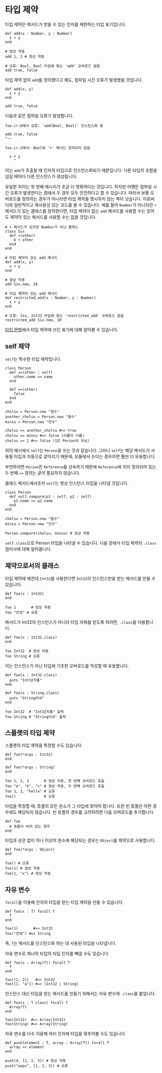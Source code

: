 # 타입 제약

타입 제약은 메서드가 받을 수 있는 인자를 제한하는 타입 표기입니다.

```crystal
def add(x : Number, y : Number)
  x + y
end

# 정상 작동
add 1, 2 # 정상 작동

# 오류: Bool, Bool 타입에 맞는 'add' 오버로드 없음
add true, false
```

타입 제약 없이 `add`를 정의했다고 해도, 컴파일 시간 오류가 발생했을 것입니다.

```crystal
def add(x, y)
  x + y
end

add true, false
```

다음과 같은 컴파일 오류가 발생합니다.

```
foo.cr:6에서 오류: 'add(Bool, Bool)' 인스턴스화 중

add true, false
^~~

foo.cr:2에서: Bool에 '+' 메서드 정의되지 않음

  x + y
    ^
```

이는 `add`가 호출될 때 인자의 타입으로 인스턴스화되기 때문입니다. 다른 타입의 조합을 넘길 때마다 다른 인스턴스가 생성됩니다.

유일한 차이는 첫 번째 메시지가 조금 더 명확하다는 것입니다. 하지만 어쨌든 컴파일 시간 오류가 발생한다는 점에서 두 경우 모두 안전하다고 할 수 있습니다. 따라서 보통 오버로드를 정의하는 경우가 아니라면 타입 제약을 명시하지 않는 쪽이 낫습니다. 이로써 더욱 일반적이고 재사용성 있는 코드를 쓸 수 있습니다. 예를 들어 `Number`가 아니지만 `+` 메서드가 있는 클래스를 정의한다면, 타입 제약이 없는 `add` 메서드를 사용할 수는 있어도 제약이 있는 메서드를 사용할 수는 없을 것입니다.

```crystal
# + 메서드가 있지만 Number가 아닌 클래스
class Six
  def +(other)
    6 + other
  end
end

# 타입 제약이 있는 add 메서드
def add(x, y)
  x + y
end

# 정상 작동
add Six.new, 10

# 타입 제약이 있는 add 메서드
def restricted_add(x : Number, y : Number)
  x + y
end

# 오류: Six, Int32 타입에 맞는 'restricted_add' 오버로드 없음
restricted_add Six.new, 10
```

[타입 문법](type_grammar.html)에서 타입 제약에 쓰인 표기에 대해 알아볼 수 있습니다.

## self 제약

`self`는 특수한 타입 제약입니다.

```crystal
class Person
  def ==(other : self)
    other.name == name
  end

  def ==(other)
    false
  end
end

cholsu = Person.new "철수"
another_cholsu = Person.new "철수"
minsu = Person.new "민수"

cholsu == another_cholsu #=> true
cholsu == minsu #=> false (이름이 다름)
cholsu == 1 #=> false (1은 Person이 아님)
```

위의 예시에서 `self`는 `Person`을 쓰는 것과 같습니다. 그러나 `self`는 해당 메서드가 사용될 타입과 자동으로 같아지기 때문에, 모듈에서 쓰이는 경우라면 훨씬 더 유용합니다.

부연하자면 `Person`은 `Reference`를 상속하기 때문에 `Reference`에 이미 정의되어 있는 두 번째 `==` 정의는 굳이 필요하지 않습니다.

클래스 메서드에서조차 `self`는 항상 인스턴스 타입을 나타낼 것입니다.

```crystal
class Person
  def self.compare(p1 : self, p2 : self)
    p1.name == p2.name
  end
end

cholsu = Person.new "철수"
minsu = Person.new "민수"

Person.compare(cholsu, minsu) # 정상 작동
```

`self.class`으로 Person 타입을 나타낼 수 있습니다. 다음 장에서 타입 제약의 `.class` 접미사에 대해 알아봅니다.

## 제약으로서의 클래스

타입 제약에 예컨대 `Int32`를 사용한다면 `Int32`의 인스턴스만을 받는 메서드를 만들 수 있습니다.

```crystal
def foo(x : Int32)
end

foo 1       # 정상 작동
foo "안녕" # 오류
```

메서드가 Int32의 인스턴스가 아니라 타입 자체를 받도록 하려면, `.class`를 이용합니다.

```crystal
def foo(x : Int32.class)
end

foo Int32  # 정상 작동
foo String # 오류
```

이는 인스턴스가 아닌 타입에 기초한 오버로드를 작성할 때 유용합니다.

```crystal
def foo(x : Int32.class)
  puts "Int32지롱"
end

def foo(x : String.class)
  puts "String이네"
end

foo Int32  # "Int32지롱" 출력
foo String # "String이네" 출력
```

## 스플랫의 타입 제약

스플랫의 타입 제약을 특정할 수도 있습니다.

```crystal
def foo(*args : Int32)
end

def foo(*args : String)
end

foo 1, 2, 3       # 정상 작동, 첫 번째 오버로드 호출
foo "a", "b", "c" # 정상 작동, 두 번째 오버로드 호출
foo 1, 2, "hello" # 오류
foo()             # 오류
```

타입을 특정할 때, 튜플의 모든 원소가 그 타입에 맞아야 합니다. 또한 빈 튜플은 어떤 경우에도 해당되지 않습니다. 빈 튜플의 경우를 고려하려면 다음 오버로드를 추가합니다.

```crystal
def foo
  # 튜플이 비어 있는 경우
end
```

타입과 상관 없이 하나 이상의 원소에 해당되는 경우는 `Object`를 제약으로 사용합니다.

```crystal
def foo(*args : Object)
end

foo() # 오류
foo(1) # 정상 작동
foo(1, "x") # 정상 작동
```

## 자유 변수

`forall`을 이용해 인자의 타입을 받는 타입 제약을 만들 수 있습니다.

```crystal
def foo(x : T) forall T
  T
end

foo(1)       #=> Int32
foo("안녕") #=> String
```

즉, `T`는 메서드를 인스턴스화 하는 데 사용된 타입을 나타냅니다.

자유 변수로 제너릭 타입의 타입 인자를 빼낼 수도 있습니다.

```crystal
def foo(x : Array(T)) forall T
  T
end

foo([1, 2])   #=> Int32
foo([1, "a"]) #=> (Int32 | String)
```

인스턴스 대신 타입을 받는 메서드를 만들기 위해서는 자유 변수에 `.class`를 붙입니다.

```crystal
def foo(x : T.class) forall T
  Array(T)
end

foo(Int32)  #=> Array(Int32)
foo(String) #=> Array(String)
```

자유 변수를 다수 이용해 여러 인자에 타입을 맞추어볼 수도 있습니다.

```crystal
def push(element : T, array : Array(T)) forall T
  array << element
end

push(4, [1, 2, 3]) # 정상 작동
push("oops", [1, 2, 3]) # 오류
```

